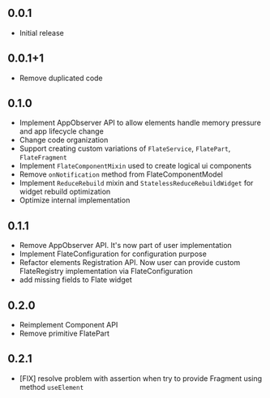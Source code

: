 ## 0.0.1

* Initial release

## 0.0.1+1

* Remove duplicated code

## 0.1.0

* Implement AppObserver API to allow elements handle memory pressure and app lifecycle change
* Change code organization
* Support creating custom variations of `FlateService`, `FlatePart`, `FlateFragment`
* Implement `FlateComponentMixin` used to create logical ui components
* Remove `onNotification` method from FlateComponentModel
* Implement `ReduceRebuild` mixin and `StatelessReduceRebuildWidget` for widget rebuild optimization 
* Optimize internal implementation

## 0.1.1
* Remove AppObserver API. It's now part of user implementation
* Implement FlateConfiguration for configuration purpose
* Refactor elements Registration API. Now user can provide custom 
  FlateRegistry implementation via FlateConfiguration
* add missing fields to Flate widget

## 0.2.0
* Reimplement Component API
* Remove primitive FlatePart

## 0.2.1
* [FIX] resolve problem with assertion when try to provide Fragment using method `useElement`